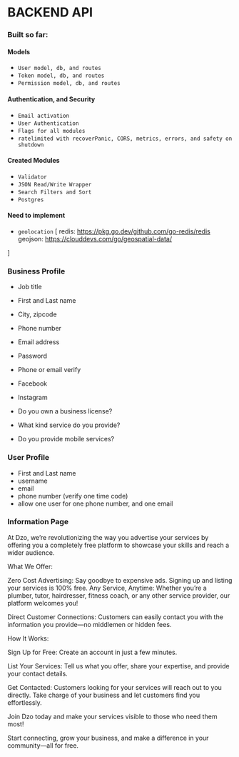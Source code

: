 # BACKEND API

### Built so far:
#### Models
- `User model, db, and routes`
- `Token model, db, and routes`
- `Permission model, db, and routes`

#### Authentication, and Security
- `Email activation`
- `User Authentication`
- `Flags for all modules`
- `ratelimited with recoverPanic, CORS, metrics, errors, and safety on shutdown`

#### Created Modules
- `Validator`
- `JSON Read/Write Wrapper`
- `Search Filters and Sort`
- `Postgres`

#### Need to implement
- `geolocation` [
    redis: https://pkg.go.dev/github.com/go-redis/redis
    geojson: https://clouddevs.com/go/geospatial-data/
  
    
]

### Business Profile

- Job title
- First and Last name
- City, zipcode
- Phone number
- Email address
- Password
- Phone or email verify
- Facebook
- Instagram

- Do you own a business license?
- What kind service do you provide?
- Do you provide mobile services?

### User Profile

- First and Last name
- username
- email
- phone number (verify one time code)
- allow one user for one phone number, and one email


### Information Page

At Dzo, we’re revolutionizing the way you advertise your services by offering you a completely free platform to showcase your skills and reach a wider audience.

What We Offer:

Zero Cost Advertising: Say goodbye to expensive ads. Signing up and listing your services is 100% free.
Any Service, Anytime: Whether you’re a plumber, tutor, hairdresser, fitness coach, or any other service provider, our platform welcomes you!

Direct Customer Connections: Customers can easily contact you with the information you provide—no middlemen or hidden fees.

How It Works:

Sign Up for Free: Create an account in just a few minutes.

List Your Services: Tell us what you offer, share your expertise, and provide your contact details.

Get Contacted: Customers looking for your services will reach out to you directly.
Take charge of your business and let customers find you effortlessly.

Join Dzo today and make your services visible to those who need them most!

Start connecting, grow your business, and make a difference in your community—all for free. 